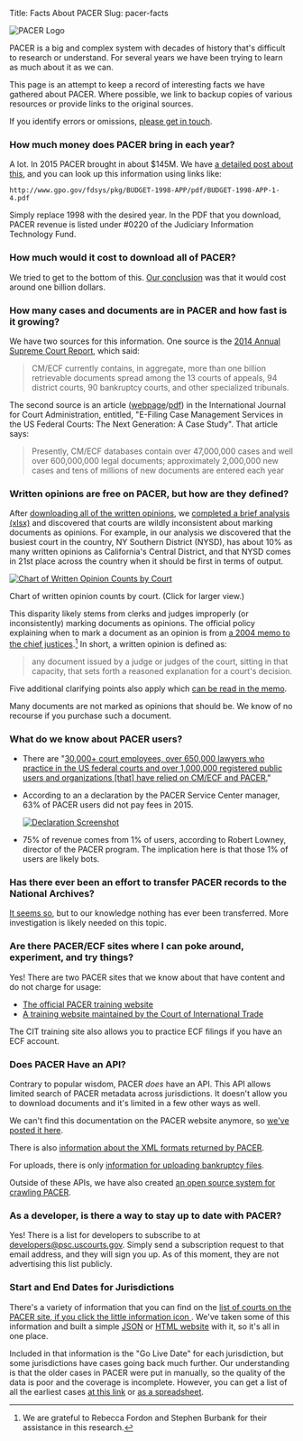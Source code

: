 Title: Facts About PACER
Slug: pacer-facts

<div class="right-image">
    <img src="{filename}/images/pacer-logo-300w.png"
         alt="PACER Logo"
         class="img-responsive border">
</div>


<script src="/js/anchor.min.js"></script>
<script type="text/javascript">
    anchors.options = {
            'visible': 'touch',
            'class': 'anchor',
            'truncate': 20
        };
    document.addEventListener("DOMContentLoaded", function(event) {
        anchors.add();
    });
</script>

<p class="lead">PACER is a big and complex system with decades of history that's difficult to research or understand. For several years we have been trying to learn as much about it as we can.</p>

This page is an attempt to keep a record of interesting facts we have gathered about PACER. Where possible, we link to backup copies of various resources or provide links to the original sources.

If you identify errors or omissions, [please get in touch][c]. 


### How much money does PACER bring in each year?

A lot. In 2015 PACER brought in about $145M. We have [a detailed post about this][revenue], and you can look up this information using links like:
 
    http://www.gpo.gov/fdsys/pkg/BUDGET-1998-APP/pdf/BUDGET-1998-APP-1-4.pdf
    
Simply replace 1998 with the desired year. In the PDF that you download, PACER revenue is listed under #0220 of the Judiciary Information Technology Fund.


### How much would it cost to download all of PACER?

We tried to get to the bottom of this. [Our conclusion][billion] was that it would cost around one billion dollars.


### How many cases and documents are in PACER and how fast is it growing?

We have two sources for this information. One source is the [2014 Annual Supreme Court Report][scotus-report], which said: 

> CM/ECF currently contains, in aggregate, more than one billion retrievable documents spread among the 13 courts of appeals, 94 district courts, 90 bankruptcy courts, and other specialized tribunals.

The second source is an article ([webpage][journal-web]/[pdf][journal-pdf]) in the International Journal for Court Administration, entitled, "E-Filing Case Management Services in the US Federal Courts: The Next Generation: A Case Study". That article says:

> Presently, CM/ECF databases contain over 47,000,000 cases and well over 600,000,000 legal documents; approximately 2,000,000 new cases and tens of millions of new documents are entered each year


### Written opinions are free on PACER, but how are they defined?

After [downloading all of the written opinions][wor], we [completed a brief analysis (xlsx)][wor-charts] and discovered that courts are wildly inconsistent about marking documents as opinions. For example, in our analysis we discovered that the busiest court in the country, NY Southern District (NYSD), has about 10% as many written opinions as California's Central District, and that NYSD comes in 21st place across the country when it should be first in terms of output. 

<div class="left-image">
    <a href="{filename}/images/chart-of-written-opinions.png">
        <img src="{filename}/images/chart-of-written-opinions.small.png"
             alt="Chart of Written Opinion Counts by Court"
             class="img-responsive border"/>
    </a>
    <p class="caption">Chart of written opinion counts by court. (Click for larger view.)</p>
</div>
<div class="clearfix"></div>

This disparity likely stems from clerks and judges improperly (or inconsistently) marking documents as opinions. The official policy explaining when to mark a document as an opinion is from [a 2004 memo to the chief justices][wor-policy].[^1] In short, a written opinion is defined as:
 
> any document issued by a judge or judges of the court, sitting in that capacity, that sets forth a reasoned explanation for a court's decision.

Five additional clarifying points also apply which [can be read in the memo][wor-policy]. 

Many documents are not marked as opinions that should be. We know of no recourse if you purchase such a document.

[^1]: We are grateful to Rebecca Fordon and Stephen Burbank for their assistance in this research.


### What do we know about PACER users?

 - There are "[30,000+ court employees, over 650,000 lawyers who practice in the US federal courts and over 1,000,000 registered public users and organizations [that] have relied on CM/ECF and PACER.][journal-pdf]"

 - According to an a declaration by the PACER Service Center manager, 63% of PACER users did not pay fees in 2015.

    [![Declaration Screenshot]({filename}/images/63-percent-non-payers.jpeg)][declaration]

 - 75% of revenue comes from 1% of users, according to Robert Lowney, director of the PACER program. The implication here is that those 1% of users are likely bots.  
 
 
### Has there ever been an effort to transfer PACER records to the National Archives?
 
[It seems so][nara], but to our knowledge nothing has ever been transferred. More investigation is likely needed on this topic.


### Are there PACER/ECF sites where I can poke around, experiment, and try things?

Yes! There are two PACER sites that we know about that have content and do not charge for usage:

 - [The official PACER training website][train]
 - [A training website maintained by the Court of International Trade][cit-train]
 
The CIT training site also allows you to practice ECF filings if you have an ECF account.


### Does PACER Have an API?

Contrary to popular wisdom, PACER *does* have an API. This API allows limited search of PACER metadata across jurisdictions. It doesn't allow you to download documents and it's limited in a few other ways as well.

We can't find this documentation on the PACER website anymore, so [we've posted it here][api-docs].

There is also [information about the XML formats returned by PACER][xml].

For uploads, there is only [information for uploading bankruptcy files][bank].

Outside of these APIs, we have also created [an open source system for crawling PACER][js].


### As a developer, is there a way to stay up to date with PACER?

Yes! There is a list for developers to subscribe to at developers@psc.uscourts.gov. Simply send a subscription request to that email address, and they will sign you up. As of this moment, they are not advertising this list publicly.


### Start and End Dates for Jurisdictions

There's a variety of information that you can find on the [list of courts on the PACER site, if you click the little information icon&nbsp;<i class="fa fa-info-circle"></i>][court-list]. We've taken some of this information and built a simple [JSON][json] or [HTML website][html] with it, so it's all in one place. 

Included in that information is the "Go Live Date" for each jurisdiction, but some jurisdictions have cases going back much further. Our understanding is that the older cases in PACER were put in manually, so the quality of the data is poor and the coverage is incomplete. However, you can get a list of all the earliest cases [at this link][earliest] or [as a spreadsheet][earliest-csv]. 


[c]: {filename}/pages/contact.md
[api-docs]: {filename}/pdf/PACER-API-Documentation.pdf
[billion]: {filename}/pacer-billion-documents.md
[scotus-report]: https://www.supremecourt.gov/publicinfo/year-end/2014year-endreport.pdf
[court-list]: https://www.pacer.gov/psco/cgi-bin/links.pl
[json]: https://court-version-scraper.herokuapp.com/courts.json
[html]: https://court-version-scraper.herokuapp.com/
[earliest]: https://pcl.uscourts.gov/courts
[earliest-csv]: {filename}/xlsx/pacer-start-end-dates.xlsx
[revenue]: {filename}/pacer-revenue.md
[journal-pdf]: {filename}/pdf/179-594-1-PB.pdf
[journal-web]: http://www.iacajournal.org/articles/abstract/10.18352/ijca.179/
[bank]: https://www.pacer.gov/documents/case_upload_specs_5_1_1.pdf
[xml]: https://www.pacer.gov/documents/pacer_xml_apv3.1.pdf
[nara]: {filename}/pdf/N1-021-10-2.pdf
[declaration]: https://www.courtlistener.com/docket/4214664/13/2/national-veterans-legal-services-program-v-united-states/
[train]: https://dcecf.psc.uscourts.gov/cgi-bin/ShowIndex.pl
[cit-train]: https://ecf-train.cit.uscourts.gov/cgi-bin/login.pl
[wor]: {filename}/why-downloading-all-free-pacer.md
[wor-charts]: {filename}/xlsx/free-opinions-report-totals-by-court.xlsx
[wor-policy]: {filename}/pdf/written-opinions-memo.pdf
[js]: {filename}/pages/juriscraper.md
